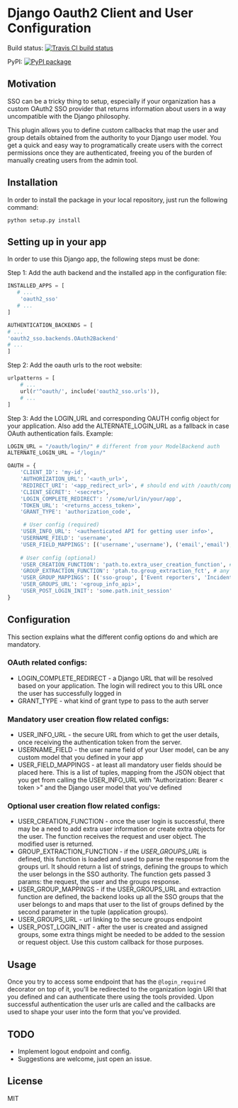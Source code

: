 # Django Oauth2 Client and User Configuration

Build status: [![Travis CI build status](https://travis-ci.org/saibot94/django-oauth2-sso.svg?branch=master)](https://travis-ci.org/saibot94/django-oauth2-sso)

PyPI: [![PyPI package](https://badge.fury.io/py/oauth2_sso.svg)](https://pypi.python.org/pypi/oauth2_sso)
## Motivation

SSO can be a tricky thing to setup, especially if your organization has a custom OAuth2 SSO provider that
returns information about users in a way uncompatible with the Django philosophy. 

This plugin allows you
to define custom callbacks that map the user and group details obtained from the authority to your Django
user model. You get a quick and easy way to programatically create users with the correct permissions once 
they are authenticated, freeing you of the burden of manually creating users from the admin tool.

## Installation

In order to install the package in your local repository, just run the following command:

`python setup.py install`

## Setting up in your app
In order to use this Django app, the following steps must be done:

Step 1: Add the auth backend and the installed app in the configuration file:

```python
INSTALLED_APPS = [
   # ...
    'oauth2_sso'
   # ...
]
```

```python
AUTHENTICATION_BACKENDS = [
# ...
'oauth2_sso.backends.OAuth2Backend'
# ...
]

```

Step 2:  Add the oauth urls to the root website:

```python
urlpatterns = [
    # ...
    url(r'^oauth/', include('oauth2_sso.urls')),
    # ...
]
```
Step 3: Add the LOGIN_URL and corresponding OAUTH config object for your application. 
Also add the ALTERNATE_LOGIN_URL as a fallback in case OAuth authentication fails. Example:

```python
LOGIN_URL = "/oauth/login/" # different from your ModelBackend auth
ALTERNATE_LOGIN_URL = "/login/"

OAUTH = {
    'CLIENT_ID': 'my-id',
    'AUTHORIZATION_URL': '<auth_url>',
    'REDIRECT_URI': '<app_redirect_url>', # should end with /oauth/complete (the view is provided by this app)
    'CLIENT_SECRET': '<secret>',
    'LOGIN_COMPLETE_REDIRECT': '/some/url/in/your/app',
    'TOKEN_URL': '<returns_access_token>',
    'GRANT_TYPE': 'authorization_code',

     # User config (required)
    'USER_INFO_URL': '<authenticated API for getting user info>',
    'USERNAME_FIELD': 'username',
    'USER_FIELD_MAPPINGS': [('username','username'), ('email','email'),('first_name', 'first_name'),('last_name','last_name')],
    
    # User config (optional)
    'USER_CREATION_FUNCTION': 'path.to.extra_user_creation_function', # any function in pythonpath
    'GROUP_EXTRACTION_FUNCTION': 'ptah.to.group_extraction_fct', # any function in pythonpath
    'USER_GROUP_MAPPINGS': [('sso-group', ['Event reporters', 'Incident handlers', 'Incident viewers'])],
    'USER_GROUPS_URL': '<group_info_api>',
    'USER_POST_LOGIN_INIT': 'some.path.init_session'
}

```

## Configuration 

This section explains what the different config options do and which are mandatory.

### OAuth related configs:

- LOGIN_COMPLETE_REDIRECT - a Django URL that will be resolved based on your application. The 
login will redirect you to this URL once the user has successfully logged in
- GRANT_TYPE - what kind of grant type to pass to the auth server

### Mandatory user creation flow related configs:

- USER_INFO_URL - the secure URL from which to get the user details, once receiving the authentication 
token from the server.
- USERNAME_FIELD - the user name field of your User model, can be any custom model that you defined in your app
- USER_FIELD_MAPPINGS - at least all mandatory user fields should be placed here. 
This is a list of tuples, mapping from the JSON object that you get from calling the USER_INFO_URL with "Authorization: 
Bearer < token >" and the Django user model that you've defined 


### Optional user creation flow related configs:

- USER_CREATION_FUNCTION - once the user login is successful, there may be a need to add extra
user information or create extra objects for the user. The function receives the request and 
user object. The modified user is returned.
- GROUP_EXTRACTION_FUNCTION - if the *USER_GROUPS_URL* is defined, this function is loaded and used to parse
the response from the groups url. It should return a list of strings, defining the groups to which the user
belongs in the SSO authority. The function gets passed 3 params: the request, the user and the groups response.
- USER_GROUP_MAPPINGS - if the USER_GROUPS_URL and extraction function are defined, the backend looks up 
all the SSO groups that the user belongs to and maps that user to the list of groups defined by the second
parameter in the tuple (application groups).
- USER_GROUPS_URL  - url linking to the secure groups endpoint
- USER_POST_LOGIN_INIT - after the user is created and assigned groups, some extra things might be needed
to be added to the session or request object. Use this custom callback for those purposes.


## Usage

Once you try to access some endpoint that has the `@login_required` decorator on top of it, 
you'll be redirected to the organization login URI that you defined and can authenticate there
using the tools provided. Upon successful authentication the user urls are called and the callbacks are used
to shape your user into the form that you've provided.

## TODO
- Implement logout endpoint and config.
- Suggestions are welcome, just open an issue.
## License

MIT
